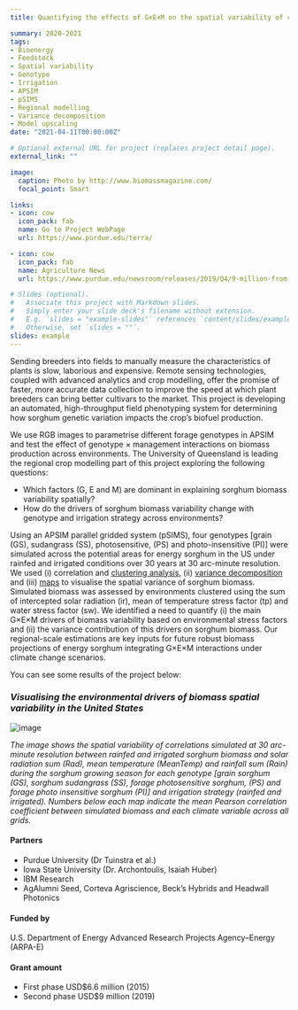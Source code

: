```yaml
---
title: Quantifying the effects of G×E×M on the spatial variability of crop biomass in the US

summary: 2020-2021
tags:
- Bioenergy
- Feedstock
- Spatial variability
- Genotype
- Irrigation
- APSIM
- pSIMS
- Regional modelling
- Variance decomposition
- Model upscaling
date: "2021-04-11T00:00:00Z"

# Optional external URL for project (replaces project detail page).
external_link: ""

image:
  caption: Photo by http://www.biomassmagazine.com/
  focal_point: Smart

links:
- icon: cow
  icon_pack: fab
  name: Go to Project WebPage
  url: https://www.purdue.edu/terra/

- icon: cow
  icon_pack: fab
  name: Agriculture News
  url: https://www.purdue.edu/newsroom/releases/2019/Q4/9-million-from-doe,-partners-to-take-plant-sensing-from-lab-to-market.html

# Slides (optional).
#   Associate this project with Markdown slides.
#   Simply enter your slide deck's filename without extension.
#   E.g. `slides = "example-slides"` references `content/slides/example-slides.md`.
#   Otherwise, set `slides = ""`.
slides: example
---
```


Sending breeders into fields to manually measure the characteristics of plants is slow, 
laborious and expensive. Remote sensing technologies, coupled with advanced analytics and crop modelling, 
offer the promise of faster, more accurate data collection to improve the speed at which 
plant breeders can bring better cultivars to the market. This project is developing an automated, 
high-throughput field phenotyping system for determining how sorghum genetic variation impacts 
the crop’s biofuel production.

We use RGB images to parametrise different forage genotypes in APSIM and test the 
effect of genotype × management interactions on biomass production across environments.
The University of Queensland is leading the regional crop modelling part of this project
exploring the following questions:

* Which factors (G, E and M) are dominant in explaining sorghum biomass variability spatially?
* How do the drivers of sorghum biomass variability change with genotype and irrigation strategy across environments?

Using an APSIM parallel gridded system (pSIMS), four genotypes [grain (GS), sudangrass (SS), photosensitive, 
(PS) and photo-insensitive (PI)] were simulated across the potential areas for energy sorghum in the 
US under rainfed and irrigated conditions over 30 years at 30 arc-minute resolution. We used (i) correlation and 
[clustering analysis](https://github.com/JJguri/Mapping-tools/blob/master/k-clustering-env.ipynb), 
(ii) [variance decomposition](https://github.com/JJguri/VarianceDecomposition/blob/main/VarDecomp.ipynb) 
and (iii) [maps](https://github.com/JJguri/Mapping-tools/blob/master/netCDFxarrayMapCorr-NewCropMaskV2.ipynb) 
to visualise the spatial variance of sorghum biomass. 
Simulated biomass was assessed by environments clustered using the sum of intercepted solar radiation 
(ir), mean of temperature stress factor (tp) and water stress factor (sw). We identified a need to quantify 
(i) the main G×E×M drivers  of biomass variability based on environmental stress factors and (ii) the 
variance contribution of this drivers on sorghum biomass. Our regional-scale estimations are key inputs 
for future robust biomass projections of energy sorghum integrating G×E×M interactions under climate 
change scenarios.

You can see some results of the project below:

### _**Visualising the environmental drivers of biomass spatial variability in the United States**_
![image](/img/projects/terra.jpg)

_The image shows the spatial variability of correlations simulated at 30 arc-minute resolution between 
rainfed and irrigated sorghum biomass and solar radiation sum (Rad), mean temperature (MeanTemp) 
and rainfall sum (Rain) during the sorghum growing season for each genotype [grain sorghum (GS), 
sorghum sudangrass (SS), forage photosensitive sorghum, (PS) and forage photo insensitive sorghum 
(PI)] and irrigation strategy (rainfed and irrigated). Numbers below each map indicate the mean 
Pearson correlation coefficient between simulated biomass and each climate variable across all grids._

#### Partners

- Purdue University (Dr Tuinstra et al.)
- Iowa State University (Dr. Archontoulis, Isaiah Huber)
- IBM Research
- AgAlumni Seed, Corteva Agriscience, Beck’s Hybrids and Headwall Photonics

#### Funded by
U.S. Department of Energy Advanced Research Projects Agency–Energy (ARPA-E)

#### Grant amount
* First phase USD$6.6 million (2015)
* Second phase USD$9 million (2019)
